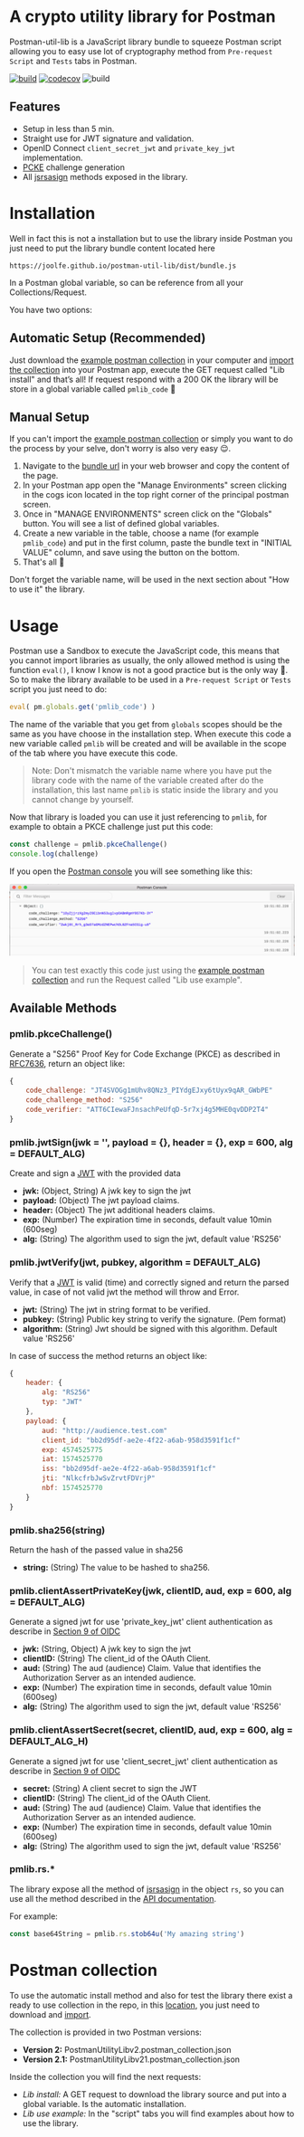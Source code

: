 <div class="tilted-section"><div markdown="1">

# A crypto utility library for Postman

Postman-util-lib is a JavaScript library bundle to squeeze Postman script allowing you to easy use lot of cryptography method from `Pre-request Script` and `Tests` tabs in Postman.

[![build](https://img.shields.io/github/workflow/status/joolfe/postman-util-lib/Node%20CI?&label=Build&logo=github&style=flat-square)](https://github.com/joolfe/postman-util-lib/actions)
[![codecov](https://img.shields.io/codecov/c/github/joolfe/postman-util-lib?logo=codecov&style=flat-square)](https://codecov.io/gh/joolfe/postman-util-lib)
![build](https://img.shields.io/badge/Postman-%3E=7.0.9-green?logo=postman&style=flat-square&color=FF6C37)

## Features

- Setup in less than 5 min.
- Straight use for JWT signature and validation.
- OpenID Connect `client_secret_jwt` and `private_key_jwt` implementation.
- [PCKE](https://tools.ietf.org/html/rfc7636) challenge generation
- All [jsrsasign](http://kjur.github.io/jsrsasign/) methods exposed in the library.

</div></div>
<div class="tilted-section"><div markdown="1">

# Installation

Well in fact this is not a installation but to use the library inside Postman you just need to put the library bundle content located here
```
https://joolfe.github.io/postman-util-lib/dist/bundle.js
```
In a Postman global variable, so can be reference from all your Collections/Request.

You have two options:

## Automatic Setup (Recommended)

Just download the [example postman collection](#postman-collection) in your computer and [import the collection](https://learning.getpostman.com/docs/postman/collections/data-formats/#importing-postman-data) into your Postman app, execute the GET request called "Lib install" and that’s all! If request respond with a 200 OK the library will be store in a global variable called `pmlib_code` :muscle:

## Manual Setup

If you can't import the [example postman collection](#postman-collection)  or simply you want to do the process by your selve, don't worry is also very easy :relieved:.

1. Navigate to the [bundle url](https://joolfe.github.io/postman-util-lib/bundle.js) in your web browser and copy the content of the page.
2. In your Postman app open the "Manage Environments" screen clicking in the cogs icon located in the top right corner of the principal postman screen.
3. Once in "MANAGE ENVIRONMENTS" screen click on the "Globals" button. You will see a list of defined global variables.
4. Create a new variable in the table, choose a name (for example `pmlib_code`) and put in the first column, paste the bundle text in "INITIAL VALUE" column, and save using the button on the bottom.
5. That's all :muscle:

Don't forget the variable name, will be used in the next section about "How to use it" the library.

</div></div>
<div class="tilted-section"><div markdown="1">

# Usage

Postman use a Sandbox to execute the JavaScript code, this means that you cannot import libraries as usually, the only allowed method is using the function `eval()`, I know I know is not a good practice but is the only way :grimacing:. So to make the library available to be used in a `Pre-request Script` or `Tests` script you just need to do:

```javascript
eval( pm.globals.get('pmlib_code') )
```

The name of the variable that you get from `globals` scopes should be the same as you have choose in the installation step. When execute this code a new variable called `pmlib` will be created and will be available in the scope of the tab where you have execute this code.

> Note: Don't mismatch the variable name where you have put the library code with the name of the variable created after do the installation, this last name `pmlib` is static inside the library and you cannot change by yourself.

Now that library is loaded you can use it just referencing to `pmlib`, for example to obtain a PKCE challenge just put this code:

```javascript
const challenge = pmlib.pkceChallenge()
console.log(challenge)
```

If you open the [Postman console](https://learning.getpostman.com/docs/postman/sending-api-requests/debugging-and-logs/) you will see something like this:

![console-log](images/console-log.png)

> You can test exactly this code just using the [example postman collection](#postman-collection) and run the Request called "Lib use example".

## Available Methods

### pmlib.pkceChallenge()

Generate a "S256" Proof Key for Code Exchange (PKCE) as described in [RFC7636](https://tools.ietf.org/html/rfc7636), return an object like:
```javascript
{
    code_challenge: "JT4SVOGg1mUhv8QNz3_PIYdgEJxy6tUyx9qAR_GWbPE"
    code_challenge_method: "S256"
    code_verifier: "ATT6CIewaFJnsachPeUfqD-5r7xj4g5MHE0qvDDP2T4"
}
```

### pmlib.jwtSign(jwk = '', payload = {}, header = {}, exp = 600, alg = DEFAULT_ALG)

Create and sign a [JWT](https://tools.ietf.org/html/rfc7519) with the provided data

* **jwk:** (Object, String) A jwk key to sign the jwt
* **payload:** (Object) The jwt payload claims.
* **header:** (Object) The jwt additional headers claims.
* **exp:** (Number) The expiration time in seconds, default value 10min (600seg)
* **alg:** (String) The algorithm used to sign the jwt, default value 'RS256'

### pmlib.jwtVerify(jwt, pubkey, algorithm = DEFAULT_ALG)

Verify that a [JWT](https://tools.ietf.org/html/rfc7519) is valid (time) and correctly signed and return the parsed value,
in case of not valid jwt the method will throw and Error.

* **jwt:** (String) The jwt in string format to be verified.
* **pubkey:** (String) Public key string to verify the signature. (Pem format)
* **algorithm:** (String) Jwt should be signed with this algorithm. Default value 'RS256'

In case of success the method returns an object like:
```javascript
{
    header: {
        alg: "RS256"
        typ: "JWT"
    },
    payload: {
        aud: "http://audience.test.com"
        client_id: "bb2d95df-ae2e-4f22-a6ab-958d3591f1cf"
        exp: 4574525775
        iat: 1574525770
        iss: "bb2d95df-ae2e-4f22-a6ab-958d3591f1cf"
        jti: "NlkcfrbJwSvZrvtFDVrjP"
        nbf: 1574525770
    }
}
```

### pmlib.sha256(string)

Return the hash of the passed value in sha256

* **string:** (String) The value to be hashed to sha256.

### pmlib.clientAssertPrivateKey(jwk, clientID, aud, exp = 600, alg = DEFAULT_ALG)

Generate a signed jwt for use 'private_key_jwt' client authentication as describe in [Section 9 of OIDC](https://openid.net/specs/openid-connect-core-1_0.html)

* **jwk:** (String, Object) A jwk key to sign the jwt
* **clientID:** (String) The client_id of the OAuth Client.
* **aud:** (String) The aud (audience) Claim. Value that identifies the Authorization Server as an intended audience.
* **exp:** (Number) The expiration time in seconds, default value 10min (600seg)
* **alg:** (String) The algorithm used to sign the jwt, default value 'RS256'

### pmlib.clientAssertSecret(secret, clientID, aud, exp = 600, alg = DEFAULT_ALG_H)

Generate a signed jwt for use 'client_secret_jwt' client authentication as describe in [Section 9 of OIDC](https://openid.net/specs/openid-connect-core-1_0.html)

* **secret:** (String) A client secret to sign the JWT
* **clientID:** (String) The client_id of the OAuth Client.
* **aud:** (String) The aud (audience) Claim. Value that identifies the Authorization Server as an intended audience.
* **exp:** (Number) The expiration time in seconds, default value 10min (600seg)
* **alg:** (String) The algorithm used to sign the jwt, default value 'RS256'

### pmlib.rs.*

The library expose all the method of [jsrsasign](http://kjur.github.io/jsrsasign/) in the object `rs`, so you can use all the method described in the [API documentation](https://kjur.github.io/jsrsasign/api/).

For example:
```javascript
const base64String = pmlib.rs.stob64u('My amazing string')
```

</div></div>
<div class="tilted-section"><div markdown="1">

# Postman collection

To use the automatic install method and also for test the library there exist a ready to use collection in the repo, in this [location](https://github.com/joolfe/postman-util-lib/tree/master/postman), you just need to download and [import](https://learning.getpostman.com/docs/postman/collections/data-formats/#importing-postman-data).

The collection is provided in two Postman versions:

- **Version 2:** PostmanUtilityLibv2.postman_collection.json
- **Version 2.1:** PostmanUtilityLibv21.postman_collection.json

Inside the collection you will find the next requests:

- *Lib install:* A GET request to download the library source and put into a global variable. Is the automatic installation.
- *Lib use example:* In the "script" tabs you will find examples about how to use the library.

</div></div>